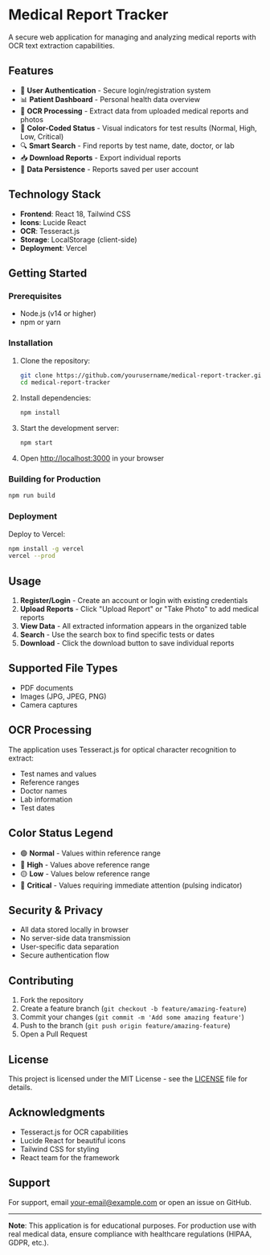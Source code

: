 # Medical Report Tracker

A secure web application for managing and analyzing medical reports with OCR text extraction capabilities.

## Features

- 🔐 **User Authentication** - Secure login/registration system
- 📊 **Patient Dashboard** - Personal health data overview
- 📸 **OCR Processing** - Extract data from uploaded medical reports and photos
- 🎨 **Color-Coded Status** - Visual indicators for test results (Normal, High, Low, Critical)
- 🔍 **Smart Search** - Find reports by test name, date, doctor, or lab
- 📥 **Download Reports** - Export individual reports
- 💾 **Data Persistence** - Reports saved per user account

## Technology Stack

- **Frontend**: React 18, Tailwind CSS
- **Icons**: Lucide React
- **OCR**: Tesseract.js
- **Storage**: LocalStorage (client-side)
- **Deployment**: Vercel

## Getting Started

### Prerequisites

- Node.js (v14 or higher)
- npm or yarn

### Installation

1. Clone the repository:
   ```bash
   git clone https://github.com/yourusername/medical-report-tracker.git
   cd medical-report-tracker
   ```

2. Install dependencies:
   ```bash
   npm install
   ```

3. Start the development server:
   ```bash
   npm start
   ```

4. Open [http://localhost:3000](http://localhost:3000) in your browser

### Building for Production

```bash
npm run build
```

### Deployment

Deploy to Vercel:
```bash
npm install -g vercel
vercel --prod
```

## Usage

1. **Register/Login** - Create an account or login with existing credentials
2. **Upload Reports** - Click "Upload Report" or "Take Photo" to add medical reports
3. **View Data** - All extracted information appears in the organized table
4. **Search** - Use the search box to find specific tests or dates
5. **Download** - Click the download button to save individual reports

## Supported File Types

- PDF documents
- Images (JPG, JPEG, PNG)
- Camera captures

## OCR Processing

The application uses Tesseract.js for optical character recognition to extract:
- Test names and values
- Reference ranges
- Doctor names
- Lab information
- Test dates

## Color Status Legend

- 🟢 **Normal** - Values within reference range
- 🔴 **High** - Values above reference range
- 🟡 **Low** - Values below reference range
- 🔴 **Critical** - Values requiring immediate attention (pulsing indicator)

## Security & Privacy

- All data stored locally in browser
- No server-side data transmission
- User-specific data separation
- Secure authentication flow

## Contributing

1. Fork the repository
2. Create a feature branch (`git checkout -b feature/amazing-feature`)
3. Commit your changes (`git commit -m 'Add some amazing feature'`)
4. Push to the branch (`git push origin feature/amazing-feature`)
5. Open a Pull Request

## License

This project is licensed under the MIT License - see the [LICENSE](LICENSE) file for details.

## Acknowledgments

- Tesseract.js for OCR capabilities
- Lucide React for beautiful icons
- Tailwind CSS for styling
- React team for the framework

## Support

For support, email your-email@example.com or open an issue on GitHub.

---

**Note**: This application is for educational purposes. For production use with real medical data, ensure compliance with healthcare regulations (HIPAA, GDPR, etc.).
